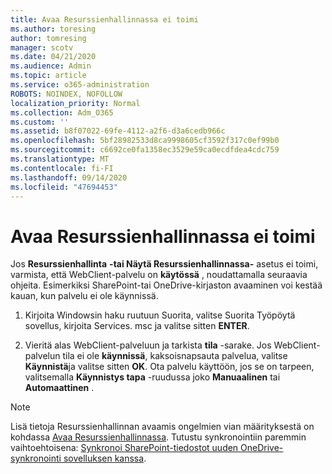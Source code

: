 ```yaml
---
title: Avaa Resurssienhallinnassa ei toimi
ms.author: toresing
author: tomresing
manager: scotv
ms.date: 04/21/2020
ms.audience: Admin
ms.topic: article
ms.service: o365-administration
ROBOTS: NOINDEX, NOFOLLOW
localization_priority: Normal
ms.collection: Adm_O365
ms.custom: ''
ms.assetid: b8f07022-69fe-4112-a2f6-d3a6cedb966c
ms.openlocfilehash: 5bf28982533d8ca9998605cf3592f317c0ef99b0
ms.sourcegitcommit: c6692ce0fa1358ec3529e59ca0ecdfdea4cdc759
ms.translationtype: MT
ms.contentlocale: fi-FI
ms.lasthandoff: 09/14/2020
ms.locfileid: "47694453"
---
```

# <a name="open-with-explorer-isnt-working"></a>Avaa Resurssienhallinnassa ei toimi

Jos **Resurssienhallinta** **-tai Näytä Resurssienhallinnassa-** asetus ei toimi, varmista, että WebClient-palvelu on **käytössä** , noudattamalla seuraavia ohjeita. Esimerkiksi SharePoint-tai OneDrive-kirjaston avaaminen voi kestää kauan, kun palvelu ei ole käynnissä. 
  
1. Kirjoita Windowsin haku ruutuun Suorita, valitse Suorita Työpöytä sovellus, kirjoita Services. msc ja valitse sitten **ENTER**.
    
2. Vieritä alas WebClient-palveluun ja tarkista **tila** -sarake. Jos WebClient-palvelun tila ei ole **käynnissä**, kaksoisnapsauta palvelua, valitse **Käynnistä**ja valitse sitten **OK**. Ota palvelu käyttöön, jos se on tarpeen, valitsemalla **Käynnistys tapa** -ruudussa joko **Manuaalinen** tai **Automaattinen** . 
    
> [!NOTE]
> Lisä tietoja Resurssienhallinnan avaamis ongelmien vian määrityksestä on kohdassa [Avaa Resurssienhallinnassa](https://go.microsoft.com/fwlink/?linkid=871665). Tutustu synkronointiin paremmin vaihtoehtoisena: [Synkronoi SharePoint-tiedostot uuden OneDrive-synkronointi sovelluksen kanssa](https://go.microsoft.com/fwlink/?linkid=871666). 
  

